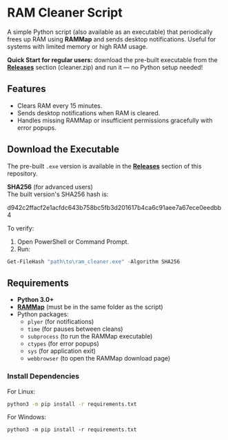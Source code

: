 # RAM Cleaner Script

A simple Python script (also available as an executable) that periodically frees up RAM using **RAMMap** and sends desktop notifications. Useful for systems with limited memory or high RAM usage.  

**Quick Start for regular users:** download the pre-built executable from the [**Releases**](https://github.com/kulisekkk/RamCleaner/releases/tag/Cleaner) section (cleaner.zip) and run it — no Python setup needed!

## Features
- Clears RAM every 15 minutes.  
- Sends desktop notifications when RAM is cleared.  
- Handles missing RAMMap or insufficient permissions gracefully with error popups.  

## Download the Executable
The pre-built `.exe` version is available in the [**Releases**](https://github.com/kulisekkk/RamCleaner/releases/tag/Cleaner) section of this repository.  

**SHA256** (for advanced users)  
The built version's SHA256 hash is:  

d942c2ffacf2e1acfdc643b758bc5fb3d201617b4ca6c91aee7a67ece0eedbb4

To verify:  
1. Open PowerShell or Command Prompt.  
2. Run:  
```powershell
Get-FileHash "path\to\ram_cleaner.exe" -Algorithm SHA256
```
## Requirements

- **Python 3.0+**  
- [**RAMMap**](https://docs.microsoft.com/en-us/sysinternals/downloads/rammap) (must be in the same folder as the script)  
- Python packages:
  - `plyer` (for notifications)  
  - `time` (for pauses between cleans)  
  - `subprocess` (to run the RAMMap executable)  
  - `ctypes` (for error popups)  
  - `sys` (for application exit)  
  - `webbrowser` (to open the RAMMap download page)

### Install Dependencies

For Linux:
```bash
python3 -m pip install -r requirements.txt
```
For Windows:
```batch
python3 -m pip install -r requirements.txt
```

